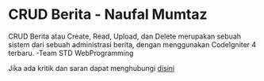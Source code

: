 # CRUD Berita - Naufal Mumtaz

CRUD Berita atau Create, Read, Upload, dan Delete merupakan sebuah sistem dari sebuah administrasi berita, dengan menggunakan CodeIgniter 4 terbaru. -Team STD WebProgramming

Jika ada kritik dan saran dapat menghubungi [disini](https://wa.me/62895375026626)